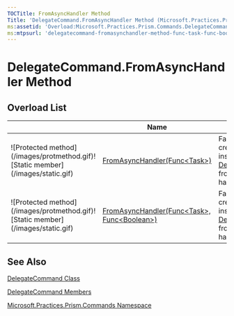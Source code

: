 ```yaml
---
TOCTitle: FromAsyncHandler Method
Title: 'DelegateCommand.FromAsyncHandler Method (Microsoft.Practices.Prism.Commands)'
ms:assetid: 'Overload:Microsoft.Practices.Prism.Commands.DelegateCommand.FromAsyncHandler'
ms:mtpsurl: 'delegatecommand-fromasynchandler-method-func-task-func-boolean-mspp-commands.md'
---
```


# DelegateCommand.FromAsyncHandler Method

## Overload List

<table>
<thead>
<tr class="header">
<th> </th>
<th>Name</th>
<th>Description</th>
</tr>
</thead>
<tbody>
<tr class="odd">
<td>![Protected method](/images/protmethod.gif)![Static member](/images/static.gif)</td>
<td><a href="https://msdn.microsoft.com/en-us/library/dn736189(v=pandp.50)">	FromAsyncHandler(Func&lt;Task&gt;)</a></td>

<td><div class="summary">
Factory method to create a new instance of <a href="https://msdn.microsoft.com/library/microsoft.practices.prism.commands.delegatecommand">DelegateCommand</a> from an awaitable handler method.
</div></td>
</tr>
<tr class="even">
<td>![Protected method](/images/protmethod.gif)![Static member](/images/static.gif)</td>
<td><a href="https://msdn.microsoft.com/en-us/library/dn736304(v=pandp.50)">	FromAsyncHandler(Func&lt;Task&gt;, Func&lt;Boolean&gt;)</a></td>


<td><div class="summary">
Factory method to create a new instance of <a href="https://msdn.microsoft.com/library/microsoft.practices.prism.commands.delegatecommand">DelegateCommand</a> from an awaitable handler method.
</div></td>
</tr>
</tbody>
</table>

## See Also

[DelegateCommand Class](https://msdn.microsoft.com/library/microsoft.practices.prism.commands.delegatecommand)

[DelegateCommand Members](/patterns-practices/reference/delegatecommand-members-mspp-commands)

[Microsoft.Practices.Prism.Commands Namespace](https://msdn.microsoft.com/library/microsoft.practices.prism.commands)
